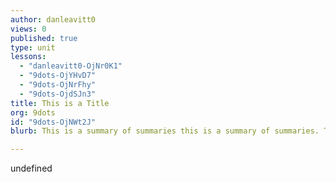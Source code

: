 ```yaml
---
author: danleavitt0
views: 0
published: true
type: unit
lessons: 
  - "danleavitt0-OjNr0K1"
  - "9dots-OjYHvD7"
  - "9dots-OjNrFhy"
  - "9dots-OjdSJn3"
title: This is a Title
org: 9dots
id: "9dots-OjNWt2J"
blurb: This is a summary of summaries this is a summary of summaries. This is a summary of summaries. This is a summary of summaries.

---
```


undefined

